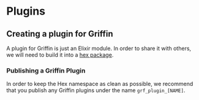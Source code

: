 # Plugins
## Creating a plugin for Griffin
A plugin for Griffin is just an Elixir module. In order to share it with others, we will need to build it into a [hex package](https://hex.pm/docs/publish).

### Publishing a Griffin Plugin
In order to keep the Hex namespace as clean as possible, we recommend that you publish any Griffin plugins under the name `grf_plugin_[NAME]`.